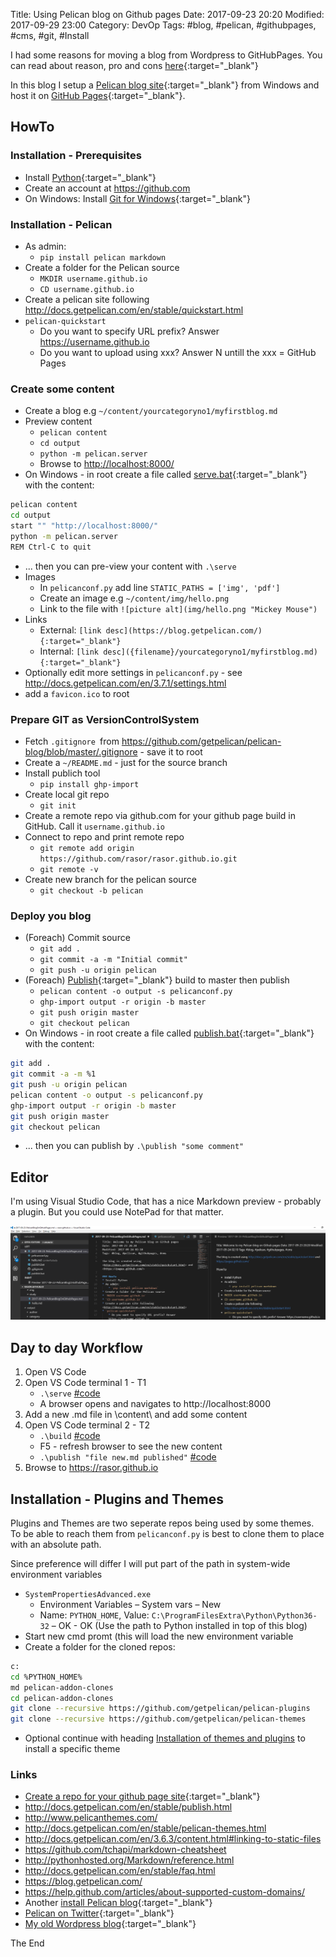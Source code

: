 Title: Using Pelican blog on Github pages
Date: 2017-09-23 20:20
Modified: 2017-09-29 23:00
Category: DevOp
Tags: #blog, #pelican, #githubpages, #cms, #git, #Install

I had some reasons for moving a blog from Wordpress to GitHubPages. You can read about reason, pro and cons [here]({filename}/2017/2017-09-23A-Welcome.md){:target="_blank"}

In this blog I setup a [Pelican blog site](http://docs.getpelican.com/en/stable/quickstart.html){:target="_blank"} from Windows and host it on [GitHub Pages](https://pages.github.com/){:target="_blank"}.

## HowTo
### Installation - Prerequisites
* Install [Python](https://www.python.org/downloads/){:target="_blank"}
* Create an account at <https://github.com>
* On Windows: Install [Git for Windows](https://git-scm.com/download/win){:target="_blank"}
### Installation - Pelican
* As admin:
    * `pip install pelican markdown`
* Create a folder for the Pelican source
    * `MKDIR username.github.io`
    * `CD username.github.io`
* Create a pelican site following <http://docs.getpelican.com/en/stable/quickstart.html>
* `pelican-quickstart`
    * Do you want to specify URL prefix? Answer https://username.github.io
    * Do you want to upload using xxx? Answer N untill the xxx = GitHub Pages
### Create some content
* Create a blog e.g `~/content/yourcategoryno1/myfirstblog.md`
* Preview content
    * `pelican content` 
    * `cd output`
    * `python -m pelican.server`
    * Browse to  <http://localhost:8000/>
* On Windows - in root create a file called [serve.bat](https://github.com/rasor/rasor.github.io/blob/pelican/serve.bat){:target="_blank"} with the content:
```bash
pelican content
cd output
start "" "http://localhost:8000/"
python -m pelican.server
REM Ctrl-C to quit
```
* ... then you can pre-view your content with `.\serve`
* Images
    * In `pelicanconf.py` add line `STATIC_PATHS = ['img', 'pdf']`
    * Create an image e.g `~/content/img/hello.png`
    * Link to the file with
`![picture alt](img/hello.png "Mickey Mouse")`
* Links
    * External: `[link desc](https://blog.getpelican.com/){:target="_blank"}`
    * Internal: `[link desc]({filename}/yourcategoryno1/myfirstblog.md){:target="_blank"}`
* Optionally edit more settings in `pelicanconf.py` - see <http://docs.getpelican.com/en/3.7.1/settings.html>
* add a `favicon.ico` to root
### Prepare GIT as VersionControlSystem
* Fetch `.gitignore `from <https://github.com/getpelican/pelican-blog/blob/master/.gitignore> - save it to root
* Create a `~/README.md` - just for the source branch
* Install publich tool
    * `pip install ghp-import`
* Create local git repo
    * `git init`
* Create a remote repo via github.com for your github page build in GitHub. Call it `username.github.io`
* Connect to repo and print remote repo
    * `git remote add origin https://github.com/rasor/rasor.github.io.git`
    * `git remote -v`
* Create new branch for the pelican source
    * `git checkout -b pelican`
### Deploy you blog
* (Foreach) Commit source
    * `git add .`
    * `git commit -a -m "Initial commit"`
    * `git push -u origin pelican`
* (Foreach) [Publish](http://docs.getpelican.com/en/3.7.1/tips.html#publishing-to-github){:target="_blank"} build to master then publish
    * `pelican content -o output -s pelicanconf.py`
    * `ghp-import output -r origin -b master`
    * `git push origin master`
    * `git checkout pelican`
* On Windows - in root create a file called [publish.bat](https://github.com/rasor/rasor.github.io/blob/pelican/publish.bat){:target="_blank"} with the content:
```bash
git add .
git commit -a -m %1
git push -u origin pelican
pelican content -o output -s pelicanconf.py
ghp-import output -r origin -b master
git push origin master
git checkout pelican
```
* ... then you can publish by `.\publish "some comment"`

## Editor
I'm using Visual Studio Code, that has a nice Markdown preview - probably a plugin.
But you could use NotePad for that matter.

![picture alt](img/2017-09-23-PelicanInVSCode.PNG "Pelican In VS Code")

## Day to day Workflow
1. Open VS Code
2. Open VS Code terminal 1 - T1
    * `.\serve` [#code](https://github.com/rasor/rasor.github.io/blob/pelican/serve.bat)
    * A browser opens and navigates to http://localhost:8000
3. Add a new .md file in \content\ and add some content
4. Open VS Code terminal 2 - T2
    * `.\build` [#code](https://github.com/rasor/rasor.github.io/blob/pelican/build.bat)
    * F5 - refresh browser to see the new content
    * `.\publish "file new.md published"` [#code](https://github.com/rasor/rasor.github.io/blob/pelican/publish.bat)
6. Browse to https://rasor.github.io

## Installation - Plugins and Themes
Plugins and Themes are two seperate repos being used by some themes.
To be able to reach them from `pelicanconf.py` is best to clone them to place with an absolute path.

Since preference will differ I will put part of the path in system-wide environment variables

* `SystemPropertiesAdvanced.exe`
    * Environment Variables – System vars – New
    * Name: `PYTHON_HOME`, Value: `C:\ProgramFilesExtra\Python\Python36-32` – OK - OK (Use the path to Python installed in top of this blog)
* Start new cmd promt (this will load the new environment variable
* Create a folder for the cloned repos:
```bash
c:
cd %PYTHON_HOME%
md pelican-addon-clones
cd pelican-addon-clones
git clone --recursive https://github.com/getpelican/pelican-plugins
git clone --recursive https://github.com/getpelican/pelican-themes
```
* Optional continue with heading [Installation of themes and plugins]({filename}/2017/2017-09-24A-PelicanThemes.md) to install a specific theme

### Links
* [Create a repo for your github page site](https://pages.github.com/){:target="_blank"}
* <http://docs.getpelican.com/en/stable/publish.html>
* <http://www.pelicanthemes.com/>
* <http://docs.getpelican.com/en/stable/pelican-themes.html>
* <http://docs.getpelican.com/en/3.6.3/content.html#linking-to-static-files>
* <https://github.com/tchapi/markdown-cheatsheet>
* <http://pythonhosted.org/Markdown/reference.html>
* <http://docs.getpelican.com/en/stable/faq.html>
* <https://blog.getpelican.com/>
* <https://help.github.com/articles/about-supported-custom-domains/>
* Another [install Pelican blog](https://www.fullstackpython.com/blog/generating-static-websites-pelican-jinja2-markdown.html){:target="_blank"}
* [Pelican on Twitter](https://twitter.com/getpelican){:target="_blank"}
* [My old Wordpress blog](https://rasor.wordpress.com/){:target="_blank"}

The End